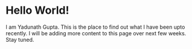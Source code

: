# Hello World!

I am Yadunath Gupta. This is the place to find out what I have been upto recently. I will be adding more content to this page over next few weeks. Stay tuned.
